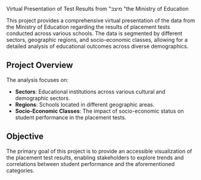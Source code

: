 Virtual Presentation of Test Results from "מיצב "the  Ministry of Education 

This project provides a comprehensive virtual presentation of the data from the Ministry of Education regarding the results of placement tests conducted across various schools. The data is segmented by different sectors, geographic regions, and socio-economic classes, allowing for a detailed analysis of educational outcomes across diverse demographics.

## **Project Overview**
The analysis focuses on:
- **Sectors**: Educational institutions across various cultural and demographic sectors.
- **Regions**: Schools located in different geographic areas.
- **Socio-Economic Classes**: The impact of socio-economic status on student performance in the placement tests.

## **Objective**
The primary goal of this project is to provide an accessible visualization of the placement test results, enabling stakeholders to explore trends and correlations between student performance and the aforementioned categories.
